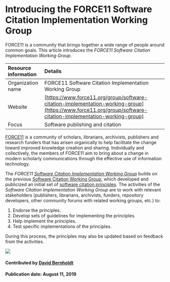 # Introducing the FORCE11 Software Citation Implementation Working Group
<!-- deck start --> 
FORCE11 is a community that brings together a wide range of people around common goals. This article introduces the *FORCE11 Software Citation Implementation Working Group*.
<!-- deck end --> 

Resource information | Details 
:--- | :--- 
Organization name | FORCE11 Software Citation Implementation Working Group
Website | [https://www.force11.org/group/software-citation-implementation-working-group](https://www.force11.org/group/software-citation-implementation-working-group)
Focus | Software publishing and citation


[FORCE11](https://www.force11.org/) is a community of scholars, librarians, archivists, publishers and research funders that has arisen organically to help facilitate the change toward improved knowledge creation and sharing. Individually and collectively, the members of FORCE11 aim to bring about a change in modern scholarly communications through the effective use of information technology.

The *FORCE11 [Software Citation Implementation Working Group](https://www.force11.org/group/software-citation-implementation-working-group)* builds on the previous [Software Citation Working Group](https://www.force11.org/group/software-citation-working-group), which developed and publicized an initial set of [software citation principles](https://doi.org/10.7717/peerj-cs.86). The activities of the *Software Citation Implementation Working Group* are to work with relevant stakeholders (publishers, librarians, archivists, funders, repository developers, other community forums with related working groups, etc.) to:

1. Endorse the principles.
2. Develop sets of guidelines for implementing the principles.
3. Help implement the principles.
4. Test specific implementations of the principles.  

During this process, the principles may also be updated based on feedback from the activities.


<img src='https://github.com/betterscientificsoftware/images/raw/master/Logo-class-force11-website-logo.png' class='logo' />

#### Contributed by [David Bernholdt](http://github.com/bernhold)

#### Publication date: August 11, 2019

<!---
Publish: yes
Categories: Collaboration
Topics: Software publishing and citation
Tags: organization
Level: 2
Prerequisites: defaults
Aggregate: none
--->
